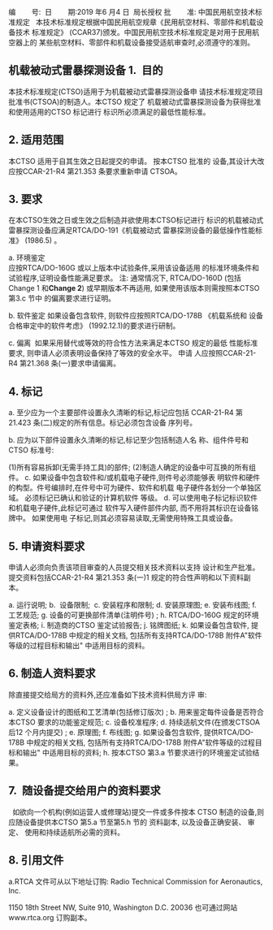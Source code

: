 编        号: 
日        期:2019 年6 月4 日 
局长授权 批        准: 
中国民用航空技术标准规定 
 
本技术标准规定根据中国民用航空规章《民用航空材料、零部件和机载设备技术
标准规定》
(CCAR37)颁发。中国民用航空技术标准规定是对用于民用航空器上的
某些航空材料、零部件和机载设备接受适航审查时,必须遵守的准则。 

## 机载被动式雷暴探测设备 1.  目的

本技术标准规定(CTSO)适用于为机载被动式雷暴探测设备申
请技术标准规定项目批准书(CTSOA)的制造人。本CTSO 规定了
机载被动式雷暴探测设备为获得批准和使用适用的CTSO 标记进行
标识所必须满足的最低性能标准。 

## 2. 适用范围

本CTSO 适用于自其生效之日起提交的申请。
按本CTSO 批准的
设备,其设计大改应按CCAR-21-R4 第21.353 条要求重新申请
CTSOA。 

## 3. 要求

在本CTSO生效之日或生效之后制造并欲使用本CTSO标记进行
标识的机载被动式雷暴探测设备应满足RTCA/DO-191《机载被动式
雷暴探测设备的最低操作性能标准》
(1986.5)
。 

a. 环境鉴定  
应按RTCA/DO-160G 或以上版本中试验条件,采用该设备适用
的标准环境条件和试验程序,证明设备性能满足要求。 
注:
通常情况下, RTCA/DO-160D
(包括Change 1 和**Change 2**)
或早期版本不再适用,
如果使用该版本则需按照本CTSO 第3.c 节中
的偏离要求进行证明。 

b. 软件鉴定 
如果设备包含软件,
则软件应按照RTCA/DO-178B
《机载系统和
设备合格审定中的软件考虑》
(1992.12.1)的要求进行研制。 

c. 偏离 
如果采用替代或等效的符合性方法来满足本CTSO 规定的最低
性能标准要求,
则申请人必须表明设备保持了等效的安全水平。
申请
人应按照CCAR-21-R4 第21.368 条(一)要求申请偏离。 

## 4. 标记

a. 至少应为一个主要部件设置永久清晰的标记,标记应包括
CCAR-21-R4 第21.423 条(二)规定的所有信息。标记必须包含设备 序列号。 

b. 应为以下部件设置永久清晰的标记,标记至少包括制造人名
称、组件件号和CTSO 标准号: 

(1)所有容易拆卸(无需手持工具)的部件; 
(2)制造人确定的设备中可互换的所有组件。 c. 如果设备中包含软件和/或机载电子硬件,则件号必须能够表
明软件和硬件的构型。件号编排时,在件号中可为硬件、软件和机载 电子硬件各划分一个单独区域。
必须标记已确认和验证的计算机软件
等级。 
d. 可以使用电子标记标识软件和机载电子硬件,此标记可通过
软件写入硬件部件内部,
而不用将其标识在设备铭牌中。
如果使用电
子标记,则其必须容易读取,无需使用特殊工具或设备。 

## 5. 申请资料要求

申请人必须向负责该项目审查的人员提交相关技术资料以支持
设计和生产批准。提交资料包括CCAR-21-R4 第21.353 条(一)1
规定的符合性声明和以下资料副本。 

a. 运行说明; b.  设备限制; 
c. 安装程序和限制; 
d. 安装原理图; 
e. 安装布线图; 
f. 工艺规范; 
g. 设备的可更换部件清单(注明件号)
; 
h. RTCA/DO-160G 规定的环境鉴定表格; i. 制造商的CTSO 鉴定试验报告; 
j. 铭牌图纸; 
k. 如果设备包含软件,
提供RTCA/DO-178B 中规定的相关文档,
包括所有支持RTCA/DO-178B 附件A"软件等级的过程目标和输出"
中适用目标的资料。 

## 6. 制造人资料要求

除直接提交给局方的资料外,还应准备如下技术资料供局方评
审: 

a. 定义设备设计的图纸和工艺清单(包括修订版次)
; 
b. 用来鉴定每件设备是否符合本CTSO 要求的功能鉴定规范; 
c. 设备校准程序; d. 持续适航文件(在颁发CTSOA 后12 个月内提交)
; 
e. 原理图; 
f. 布线图; 
g. 如果设备包含软件,
提供RTCA/DO-178B 中规定的相关文档,
包括所有支持RTCA/DO-178B 附件A"软件等级的过程目标和输出"
中适用目标的资料; 
h. 按本CTSO 第3.a 节要求进行的环境鉴定试验结果。 

## 7.  随设备提交给用户的资料要求

  如欲向一个机构(例如运营人或修理站)提交一件或多件按本
CTSO 制造的设备,则应随设备提供本CTSO 第5.a 节至第5.h 节的
资料副本,
以及设备正确安装、
审定、
使用和持续适航所必需的资料。
 

## 8. 引用文件

a.RTCA 文件可从以下地址订购: 
Radio Technical Commission for Aeronautics, Inc. 

1150 18th Street NW, Suite 910, Washington D.C. 20036 也可通过网站www.rtca.org 订购副本。 
 